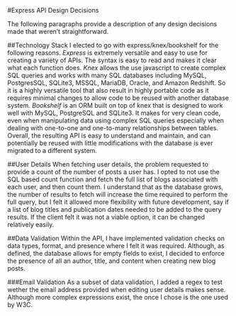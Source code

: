 #Express API Design Decisions

The following paragraphs provide a description of any design decisions made that weren’t straightforward.

##Technology Stack
I elected to go with express/knex/bookshelf for the following reasons. *Express* is extremely versatile and easy to use for creating a variety of APIs. The syntax is easy to read and makes it clear what each function does. *Knex* allows the use javascript to create complex SQL queries and works with many SQL databases including MySQL, PostgresSQL, SQLite3, MSSQL, MariaDB, Oracle, and Amazon Redshift. So it is a highly versatile tool that also result in highly portable code as it requires minimal changes to allow code to be reused with another database system. *Bookshelf* is an ORM built on top of knex that is designed to work well with MySQL, PostgreSQL and SQLite3. It makes for very clean code, even when manipulating data using complex SQL queries especially when dealing with one-to-one and one-to-many relationships between tables. Overall, the resulting API is easy to understand and maintain, and can potentially be reused with little modifications with the database is ever migrated to a different system.

##User Details
When fetching user details, the problem requested to provide a count of the number of posts a user has. I opted to not use the SQL based count function and fetch the full list of blogs associated with each user, and then count them. I understand that as the database grows, the number of results to fetch will increase the time required to perform the full query, but I felt it allowed more flexibility with future development, say if a list of blog titles and publication dates needed to be added to the query results. If the client felt it was not a viable option, it can be changed relatively easily.

##Data Validation
Within the API, I have implemented validation checks on data types, format, and presence where I felt it was required. Although, as defined, the database allows for empty fields to exist, I decided to enforce the presence of all an author, title, and content when creating new blog posts. 

###Email Validation
As a subset of data validation, I added a regex to test wether the email address provided when editing user details makes sense. Although more complex expressions exist, the once I chose is the one used by W3C.
